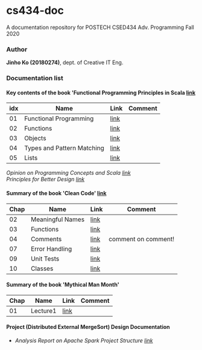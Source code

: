 # cs434-doc
A documentation repository for POSTECH CSED434 Adv. Programming Fall 2020

### Author
**Jinho Ko (20180274)**, dept. of Creative IT Eng. 

### Documentation list

#### Key contents of the book 'Functional Programming Principles in Scala [link](https://courseware.epfl.ch/courses/course-v1:EPFL+progfun1+2018_T1/about)
| idx | Name             | Link | Comment |
|------|------------------|---------|---------|
| 01   | Functional Programming | [link](./functional-programming-principles-in-scala/01-functional-programming.md)        |         |
| 02   | Functions        | [link](./functional-programming-principles-in-scala/02-functions.md)        |         |
| 03   | Objects                  | [link](./functional-programming-principles-in-scala/03-objects.md)        |         |
| 04   | Types and Pattern Matching | [link](./functional-programming-principles-in-scala/04-types-and-pattern-matching.md) |   |
| 05   | Lists | [link](./functional-programming-principles-in-scala/05-lists.md) |

*Opinion on Programming Concepts and Scala [link](./etc/programming-concepts-and-scala.md)*  
*Principles for Better Design [link](./etc/principles-for-better-design.md)* 

#### Summary of the book 'Clean Code' [link](https://www.amazon.com/Clean-Code-Handbook-Software-Craftsmanship/dp/0132350882)

| Chap | Name             | Link | Comment |
|------|------------------|---------|---------|
| 02   | Meaningful Names | [link](./clean-code/chap02-meaningful_names.md)        |         |
| 03   | Functions        | [link](./clean-code/chap03-functions.md)        |         |
| 04   | Comments                 | [link](./clean-code/chap04-comments.md)        | comment on comment!        |
| 07   | Error Handling         | [link](./clean-code/chap07-error_handling.md)        |        |
| 09   | Unit Tests         | [link](./clean-code/chap09-unit-tests.md)        |        |
| 10   | Classes         | [link](./clean-code/chap10-classes.md)        |        |

#### Summary of the book 'Mythical Man Month'

| Chap | Name             | Link | Comment |
|------|------------------|---------|---------|
| 01   | Lecture1 | [link](./mythical-man-month/lecture1.md)        |         |

#### Project (Distributed External MergeSort) Design Documentation

- *Analysis Report on Apache Spark Project Structure [link](./project/apache-spark-analysis.md)*
